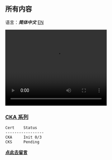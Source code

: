 ## 所有内容
语言：***简体中文*** [EN](./)

<video width="320" height="240" autoplay playsinline loop>
  <source src="https://sharing.arvinsichuan.com/videos/ThinkDifferent.mp4" type="video/mp4">
</video>

### [CKA 系列](./cka/way-to-cka)
```bash
Cert    Status  
-----------------
CKA     Init 0/3
CKS     Pending
```
**[点此去留言](https://github.com/ArvinSiChuan/blogs-by-arvinsichuan/issues/new?assignees=ArvinSiChuan&labels=&template=discuss-issue-template.md&title=)**
